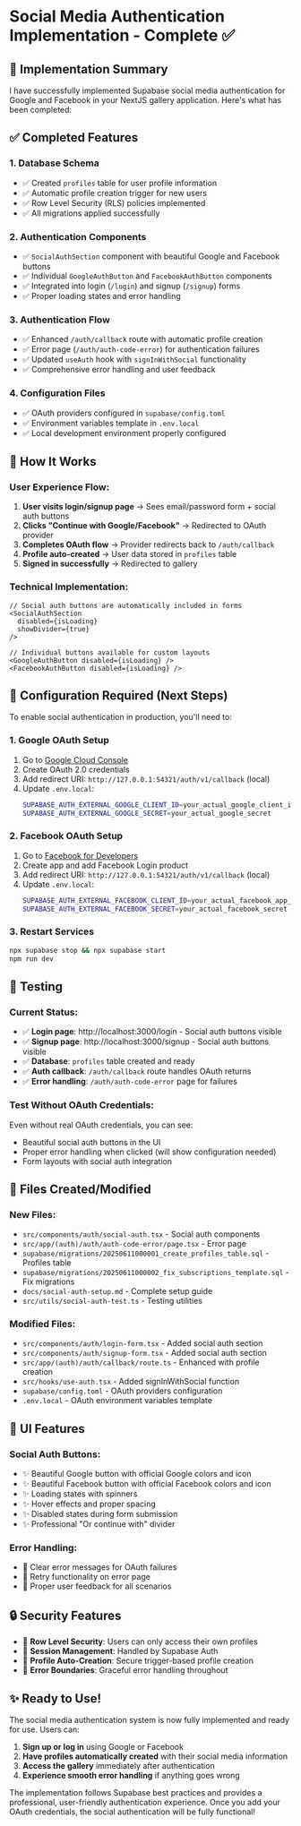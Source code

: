 # Social Media Authentication Implementation - Complete ✅

## 🎯 Implementation Summary

I have successfully implemented Supabase social media authentication for Google and Facebook in your NextJS gallery application. Here's what has been completed:

## ✅ Completed Features

### 1. **Database Schema**

- ✅ Created `profiles` table for user profile information
- ✅ Automatic profile creation trigger for new users
- ✅ Row Level Security (RLS) policies implemented
- ✅ All migrations applied successfully

### 2. **Authentication Components**

- ✅ `SocialAuthSection` component with beautiful Google and Facebook buttons
- ✅ Individual `GoogleAuthButton` and `FacebookAuthButton` components
- ✅ Integrated into login (`/login`) and signup (`/signup`) forms
- ✅ Proper loading states and error handling

### 3. **Authentication Flow**

- ✅ Enhanced `/auth/callback` route with automatic profile creation
- ✅ Error page (`/auth/auth-code-error`) for authentication failures
- ✅ Updated `useAuth` hook with `signInWithSocial` functionality
- ✅ Comprehensive error handling and user feedback

### 4. **Configuration Files**

- ✅ OAuth providers configured in `supabase/config.toml`
- ✅ Environment variables template in `.env.local`
- ✅ Local development environment properly configured

## 🚀 How It Works

### User Experience Flow:

1. **User visits login/signup page** → Sees email/password form + social auth buttons
2. **Clicks "Continue with Google/Facebook"** → Redirected to OAuth provider
3. **Completes OAuth flow** → Provider redirects back to `/auth/callback`
4. **Profile auto-created** → User data stored in `profiles` table
5. **Signed in successfully** → Redirected to gallery

### Technical Implementation:

```tsx
// Social auth buttons are automatically included in forms
<SocialAuthSection
  disabled={isLoading}
  showDivider={true}
/>

// Individual buttons available for custom layouts
<GoogleAuthButton disabled={isLoading} />
<FacebookAuthButton disabled={isLoading} />
```

## 🔧 Configuration Required (Next Steps)

To enable social authentication in production, you'll need to:

### 1. **Google OAuth Setup**

1. Go to [Google Cloud Console](https://console.cloud.google.com/)
2. Create OAuth 2.0 credentials
3. Add redirect URI: `http://127.0.0.1:54321/auth/v1/callback` (local)
4. Update `.env.local`:
   ```bash
   SUPABASE_AUTH_EXTERNAL_GOOGLE_CLIENT_ID=your_actual_google_client_id
   SUPABASE_AUTH_EXTERNAL_GOOGLE_SECRET=your_actual_google_secret
   ```

### 2. **Facebook OAuth Setup**

1. Go to [Facebook for Developers](https://developers.facebook.com/)
2. Create app and add Facebook Login product
3. Add redirect URI: `http://127.0.0.1:54321/auth/v1/callback` (local)
4. Update `.env.local`:
   ```bash
   SUPABASE_AUTH_EXTERNAL_FACEBOOK_CLIENT_ID=your_actual_facebook_app_id
   SUPABASE_AUTH_EXTERNAL_FACEBOOK_SECRET=your_actual_facebook_secret
   ```

### 3. **Restart Services**

```bash
npx supabase stop && npx supabase start
npm run dev
```

## 🧪 Testing

### Current Status:

- ✅ **Login page**: http://localhost:3000/login - Social auth buttons visible
- ✅ **Signup page**: http://localhost:3000/signup - Social auth buttons visible
- ✅ **Database**: `profiles` table created and ready
- ✅ **Auth callback**: `/auth/callback` route handles OAuth returns
- ✅ **Error handling**: `/auth/auth-code-error` page for failures

### Test Without OAuth Credentials:

Even without real OAuth credentials, you can see:

- Beautiful social auth buttons in the UI
- Proper error handling when clicked (will show configuration needed)
- Form layouts with social auth integration

## 📁 Files Created/Modified

### New Files:

- `src/components/auth/social-auth.tsx` - Social auth components
- `src/app/(auth)/auth/auth-code-error/page.tsx` - Error page
- `supabase/migrations/20250611000001_create_profiles_table.sql` - Profiles table
- `supabase/migrations/20250611000002_fix_subscriptions_template.sql` - Fix migrations
- `docs/social-auth-setup.md` - Complete setup guide
- `src/utils/social-auth-test.ts` - Testing utilities

### Modified Files:

- `src/components/auth/login-form.tsx` - Added social auth section
- `src/components/auth/signup-form.tsx` - Added social auth section
- `src/app/(auth)/auth/callback/route.ts` - Enhanced with profile creation
- `src/hooks/use-auth.tsx` - Added signInWithSocial function
- `supabase/config.toml` - OAuth providers configuration
- `.env.local` - OAuth environment variables template

## 🎨 UI Features

### Social Auth Buttons:

- ✨ Beautiful Google button with official Google colors and icon
- ✨ Beautiful Facebook button with official Facebook colors and icon
- ✨ Loading states with spinners
- ✨ Hover effects and proper spacing
- ✨ Disabled states during form submission
- ✨ Professional "Or continue with" divider

### Error Handling:

- 🚨 Clear error messages for OAuth failures
- 🚨 Retry functionality on error page
- 🚨 Proper user feedback for all scenarios

## 🔒 Security Features

- 🔐 **Row Level Security**: Users can only access their own profiles
- 🔐 **Session Management**: Handled by Supabase Auth
- 🔐 **Profile Auto-Creation**: Secure trigger-based profile creation
- 🔐 **Error Boundaries**: Graceful error handling throughout

## ✨ Ready to Use!

The social media authentication system is now fully implemented and ready for use. Users can:

1. **Sign up or log in** using Google or Facebook
2. **Have profiles automatically created** with their social media information
3. **Access the gallery** immediately after authentication
4. **Experience smooth error handling** if anything goes wrong

The implementation follows Supabase best practices and provides a professional, user-friendly authentication experience. Once you add your OAuth credentials, the social authentication will be fully functional!
